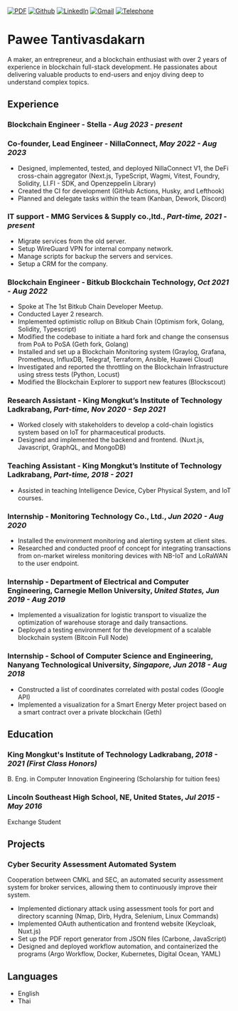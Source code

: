 [![PDF](https://img.shields.io/badge/PDF-Download-FF0000?style=for-the-badge)](https://github.com/mewpawee/resume/releases/latest/download/pawee_tanti_resume.pdf)
[![Github](https://img.shields.io/badge/mewpawee-000000?style=for-the-badge&logo=github)](https://github.com/mewpawee)
[![LinkedIn](https://img.shields.io/badge/Pawee%20T.-2867B2?style=for-the-badge&logo=linkedin&logoColor=white)](https://www.linkedin.com/in/pawee-tanti/)
[![Gmail](https://img.shields.io/badge/pawee.tanti@gmail.com-D14836?style=for-the-badge&logo=gmail&logoColor=white)](mailto:pawee.tanti@gmail.com)
[![Telephone](https://img.shields.io/badge/Tel-+66_8_0083_6143-8A2BE2?style=for-the-badge)](tel:+66800836143)
# Pawee Tantivasdakarn
A maker, an entrepreneur, and a blockchain enthusiast with over 2 years of experience in blockchain full-stack development. He passionates about delivering valuable products to end-users and enjoy diving deep to understand complex topics.

## Experience
### Blockchain Engineer - Stella - _Aug 2023 - present_

### Co-founder, Lead Engineer - NillaConnect, _May 2022 - Aug 2023_
- Designed, implemented, tested, and deployed NillaConnect V1, the DeFi cross-chain aggregator (Next.js, TypeScript, Wagmi, Vitest, Foundry, Solidity, LI.FI - SDK, and Openzeppelin Library)
- Created the CI for development (GitHub Actions, Husky, and Lefthook)
- Planned and delegate tasks within the team (Kanban, Dework, Discord)

### IT support - MMG Services & Supply co.,ltd., _Part-time, 2021 - present_
- Migrate services from the old server.
- Setup WireGuard VPN for internal company network.
- Manage scripts for backup the servers and services.
- Setup a CRM for the company.

### Blockchain Engineer - Bitkub Blockchain Technology, _Oct 2021 - Aug 2022_
- Spoke at The 1st Bitkub Chain Developer Meetup.
- Conducted Layer 2 research.
- Implemented optimistic rollup on Bitkub Chain (Optimism fork, Golang, Solidity, Typescript)
- Modified the codebase to initiate a hard fork and change the consensus from PoA to PoSA (Geth fork, Golang)
- Installed and set up a Blockchain Monitoring system (Graylog, Grafana, Prometheus, InfluxDB, Telegraf, Terraform, Ansible, Huawei Cloud)
- Investigated and reported the throttling on the Blockchain Infrastructure using stress tests (Python, Locust)
- Modified the Blockchain Explorer to support new features (Blockscout)

### Research Assistant - King Mongkut’s Institute of Technology Ladkrabang, _Part-time, Nov 2020 - Sep 2021_
- Worked closely with stakeholders to develop a cold-chain logistics system based on IoT for pharmaceutical products.
- Designed and implemented the backend and frontend. (Nuxt.js, Javascript, GraphQL, and MongoDB)

### Teaching Assistant - King Mongkut’s Institute of Technology Ladkrabang, _Part-time, 2018 - 2021_
- Assisted in teaching Intelligence Device, Cyber Physical System, and IoT courses.

### Internship - Monitoring Technology Co., Ltd., _Jun 2020 - Aug 2020_
- Installed the environment monitoring and alerting system at client sites.
- Researched and conducted proof of concept for integrating transactions from on-market wireless monitoring devices with NB-IoT and LoRaWAN to the user endpoint.

### Internship - Department of Electrical and Computer Engineering, Carnegie Mellon University, _United States, Jun 2019 - Aug 2019_
- Implemented a visualization for logistic transport to visualize the optimization of warehouse storage and daily transactions.
- Deployed a testing environment for the development of a scalable blockchain system (Bitcoin Full Node)

### Internship - School of Computer Science and Engineering, Nanyang Technological University, _Singapore, Jun 2018 - Aug 2018_
- Constructed a list of coordinates correlated with postal codes (Google API)
- Implemented a visualization for a Smart Energy Meter project based on a smart contract over a private blockchain (Geth)

## Education 
### King Mongkut's Institute of Technology Ladkrabang, _2018 - 2021 (First Class Honors)_
B. Eng. in Computer Innovation Engineering (Scholarship for tuition fees)

### Lincoln Southeast High School, NE, United States, _Jul 2015 - May 2016_
Exchange Student

## Projects
### Cyber Security Assessment Automated System
Cooperation between CMKL and SEC, an automated security assessment system for broker services, allowing them to continuously improve their system.
- Implemented dictionary attack using assessment tools for port and directory scanning (Nmap, Dirb, Hydra, Selenium, Linux Commands)
- Implemented OAuth authentication and frontend website (Keycloak, Nuxt.js)
- Set up the PDF report generator from JSON files (Carbone, JavaScript)
- Designed and deployed workflow automation, and containerized the programs (Argo Workflow, Docker, Kubernetes, Digital Ocean, YAML)

## Languages
- English
- Thai
